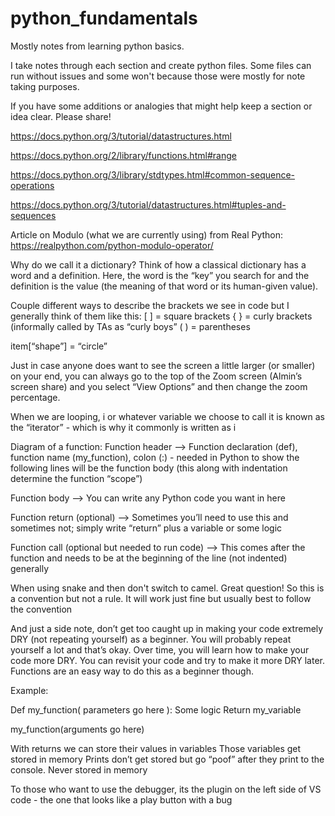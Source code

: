 # python_fundamentals
Mostly notes from learning python basics.

I take notes through each section and create python files. 
Some files can run without issues and some won't because those were mostly for note taking purposes.

If you have some additions or analogies that might help keep a section or idea clear. Please share!

https://docs.python.org/3/tutorial/datastructures.html

https://docs.python.org/2/library/functions.html#range

https://docs.python.org/3/library/stdtypes.html#common-sequence-operations

https://docs.python.org/3/tutorial/datastructures.html#tuples-and-sequences

Article on Modulo (what we are currently using) from Real Python: https://realpython.com/python-modulo-operator/


Why do we call it a dictionary? Think of how a classical dictionary has a word and a definition. Here, the word is the “key” you search for and the definition is the value (the meaning of that word or its human-given value).

Couple different ways to describe the brackets we see in code but I generally think of them like this:
[ ] = square brackets
{ } = curly brackets (informally called by TAs as “curly boys”
( ) = parentheses

item[“shape”] = “circle”

Just in case anyone does want to see the screen a little larger (or smaller) on your end, you can always go to the top of the Zoom screen (Almin’s screen share) and you select “View Options” and then change the zoom percentage.



When we are looping, i or whatever variable we choose to call it is known as the “iterator” - which is why it commonly is written as i

Diagram of a function:
Function header —>
Function declaration (def), function name (my_function), colon (:) - needed in Python to show the following lines will be the function body (this along with indentation determine the function “scope”)

Function body —>
You can write any Python code you want in here

Function return (optional) —>
Sometimes you’ll need to use this and sometimes not; simply write “return” plus a variable or some logic

Function call (optional but needed to run code) —>
This comes after the function and needs to be at the beginning of the line (not indented) generally

When using snake and then don't switch to camel.
Great question! So this is a convention but not a rule. It will work just fine but usually best to follow the convention

And just a side note, don’t get too caught up in making your code extremely DRY (not repeating yourself) as a beginner. You will probably repeat yourself a lot and that’s okay. Over time, you will learn how to make your code more DRY. You can revisit your code and try to make it more DRY later. Functions are an easy way to do this as a beginner though.

Example:

Def my_function( parameters go here ):
   Some logic
   Return my_variable

my_function(arguments go here)

With returns we can store their values in variables
Those variables get stored in memory
Prints don’t get stored but go “poof” after they print to the console. Never stored in memory

To those who want to use the debugger, its the plugin on the left side of VS code - the one that looks like a play button with a bug
